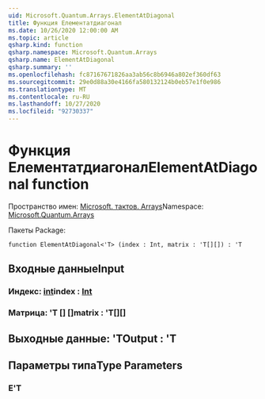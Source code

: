 ```yaml
---
uid: Microsoft.Quantum.Arrays.ElementAtDiagonal
title: Функция Елементатдиагонал
ms.date: 10/26/2020 12:00:00 AM
ms.topic: article
qsharp.kind: function
qsharp.namespace: Microsoft.Quantum.Arrays
qsharp.name: ElementAtDiagonal
qsharp.summary: ''
ms.openlocfilehash: fc87167671826aa3ab56c8b6946a802ef360df63
ms.sourcegitcommit: 29e0d88a30e4166fa580132124b0eb57e1f0e986
ms.translationtype: MT
ms.contentlocale: ru-RU
ms.lasthandoff: 10/27/2020
ms.locfileid: "92730337"
---
```

# <a name="elementatdiagonal-function"></a><span data-ttu-id="a547e-102">Функция Елементатдиагонал</span><span class="sxs-lookup"><span data-stu-id="a547e-102">ElementAtDiagonal function</span></span>

<span data-ttu-id="a547e-103">Пространство имен: [Microsoft. тактов. Arrays](xref:Microsoft.Quantum.Arrays)</span><span class="sxs-lookup"><span data-stu-id="a547e-103">Namespace: [Microsoft.Quantum.Arrays](xref:Microsoft.Quantum.Arrays)</span></span>

<span data-ttu-id="a547e-104">Пакеты [](https://nuget.org/packages/)</span><span class="sxs-lookup"><span data-stu-id="a547e-104">Package: [](https://nuget.org/packages/)</span></span>




```qsharp
function ElementAtDiagonal<'T> (index : Int, matrix : 'T[][]) : 'T
```


## <a name="input"></a><span data-ttu-id="a547e-105">Входные данные</span><span class="sxs-lookup"><span data-stu-id="a547e-105">Input</span></span>

### <a name="index--int"></a><span data-ttu-id="a547e-106">Индекс: [int](xref:microsoft.quantum.lang-ref.int)</span><span class="sxs-lookup"><span data-stu-id="a547e-106">index : [Int](xref:microsoft.quantum.lang-ref.int)</span></span>




### <a name="matrix--t"></a><span data-ttu-id="a547e-107">Матрица: 'T [] []</span><span class="sxs-lookup"><span data-stu-id="a547e-107">matrix : 'T[][]</span></span>





## <a name="output--t"></a><span data-ttu-id="a547e-108">Выходные данные: 'T</span><span class="sxs-lookup"><span data-stu-id="a547e-108">Output : 'T</span></span>



## <a name="type-parameters"></a><span data-ttu-id="a547e-109">Параметры типа</span><span class="sxs-lookup"><span data-stu-id="a547e-109">Type Parameters</span></span>

### <a name="t"></a><span data-ttu-id="a547e-110">Е</span><span class="sxs-lookup"><span data-stu-id="a547e-110">'T</span></span>


